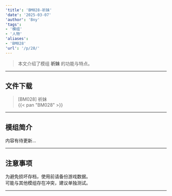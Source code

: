 ```yaml
---
'title': 'BM028-祈妹'
'date': '2025-03-07'
'author': 'Bny'
'tags':
- '模组'
- '人物'
'aliases':
- 'BM028'
'url': '/p/28/'
---
```


> 本文介绍了模组 **祈妹** 的功能与特点。

---

## 文件下载

> [BM028] 祈妹  
{{< pan "BM028" >}}  

---

## 模组简介

>  
内容有待更新...  

---

## 注意事项

>  
为避免损坏存档，使用前请备份游戏数据。  
可能与其他模组存在冲突，建议单独测试。  

---

